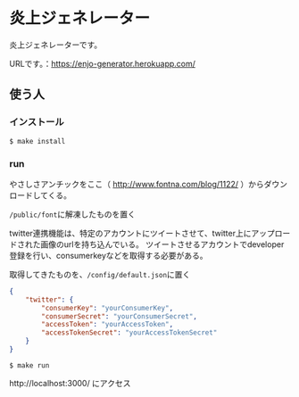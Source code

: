 # 炎上ジェネレーター
炎上ジェネレーターです。

URLです。：https://enjo-generator.herokuapp.com/

## 使う人

### インストール

```shell
$ make install
```

### run

やさしさアンチックをここ（ http://www.fontna.com/blog/1122/ ）からダウンロードしてくる。

`/public/font`に解凍したものを置く

twitter連携機能は、特定のアカウントにツイートさせて、twitter上にアップロードされた画像のurlを持ち込んでいる。
ツイートさせるアカウントでdeveloper登録を行い、consumerkeyなどを取得する必要がある。

取得してきたものを、`/config/default.json`に置く

```json
{
    "twitter": {
        "consumerKey": "yourConsumerKey",
        "consumerSecret": "yourConsumerSecret",
        "accessToken": "yourAccessToken",
        "accessTokenSecret": "yourAccessTokenSecret"
    }
}
```

```shell
$ make run
```

http://localhost:3000/ にアクセス

